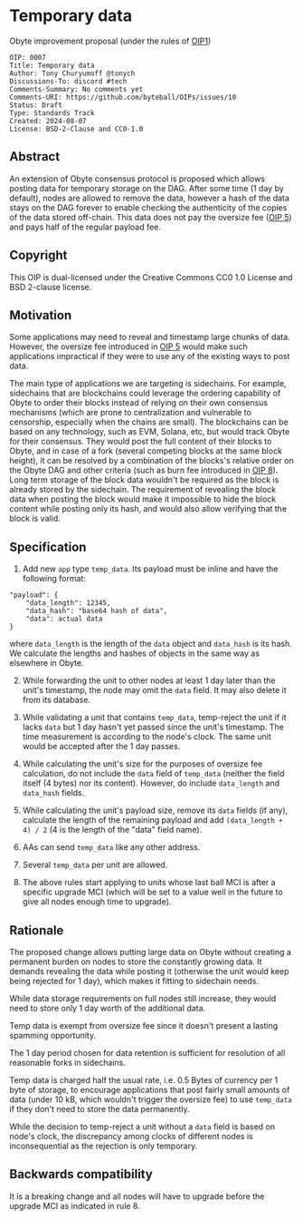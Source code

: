 # Temporary data

Obyte improvement proposal (under the rules of [OIP1](https://github.com/byteball/OIPs/blob/master/oip-0001.md))

```
OIP: 0007
Title: Temporary data
Author: Tony Churyumoff @tonych
Discussions-To: discord #tech
Comments-Summary: No comments yet
Comments-URI: https://github.com/byteball/OIPs/issues/10
Status: Draft
Type: Standards Track
Created: 2024-08-07
License: BSD-2-Clause and CC0-1.0
```

## Abstract

An extension of Obyte consensus protocol is proposed which allows posting data for temporary storage on the DAG. After some time (1 day by default), nodes are allowed to remove the data, however a hash of the data stays on the DAG forever to enable checking the authenticity of the copies of the data stored off-chain. This data does not pay the oversize fee ([OIP 5](oip-0005.md)) and pays half of the regular payload fee.

## Copyright

This OIP is dual-licensed under the Creative Commons CC0 1.0 License and BSD 2-clause license.

## Motivation

Some applications may need to reveal and timestamp large chunks of data. However, the oversize fee introduced in [OIP 5](oip-0005.md) would make such applications impractical if they were to use any of the existing ways to post data.

The main type of applications we are targeting is sidechains. For example, sidechains that are blockchains could leverage the ordering capability of Obyte to order their blocks instead of relying on their own consensus mechanisms (which are prone to centralization and vulnerable to censorship, especially when the chains are small). The blockchains can be based on any technology, such as EVM, Solana, etc, but would track Obyte for their consensus. They would post the full content of their blocks to Obyte, and in case of a fork (several competing blocks at the same block height), it can be resolved by a combination of the blocks's relative order on the Obyte DAG and other criteria (such as burn fee introduced in [OIP 8](oip-0008.md)). Long term storage of the block data wouldn't be required as the block is already stored by the sidechain. The requirement of revealing the block data when posting the block would make it impossible to hide the block content while posting only its hash, and would also allow verifying that the block is valid.


## Specification

1. Add new `app` type `temp_data`. Its payload must be inline and have the following format:
```
"payload": {
	"data_length": 12345,
	"data_hash": "base64 hash of data",
	"data": actual data
}
```
where `data_length` is the length of the `data` object and `data_hash` is its hash. We calculate the lengths and hashes of objects in the same way as elsewhere in Obyte.

2. While forwarding the unit to other nodes at least 1 day later than the unit's timestamp, the node may omit the `data` field. It may also delete it from its database.

3. While validating a unit that contains `temp_data`, temp-reject the unit if it lacks `data` but 1 day hasn't yet passed since the unit's timestamp. The time measurement is according to the node's clock. The same unit would be accepted after the 1 day passes.

4. While calculating the unit's size for the purposes of oversize fee calculation, do not include the `data` field of `temp_data` (neither the field itself (4 bytes) nor its content). However, do include `data_length` and `data_hash` fields.

5. While calculating the unit's payload size, remove its `data` fields (if any), calculate the length of the remaining payload and add `(data_length + 4) / 2` (4 is the length of the "data" field name).

6. AAs can send `temp_data` like any other address.

7. Several `temp_data` per unit are allowed.

8. The above rules start applying to units whose last ball MCI is after a specific upgrade MCI (which will be set to a value well in the future to give all nodes enough time to upgrade).



## Rationale

The proposed change allows putting large data on Obyte without creating a permanent burden on nodes to store the constantly growing data. It demands revealing the data while posting it (otherwise the unit would keep being rejected for 1 day), which makes it fitting to sidechain needs.

While data storage requirements on full nodes still increase, they would need to store only 1 day worth of the additional data.

Temp data is exempt from oversize fee since it doesn't present a lasting spamming opportunity.

The 1 day period chosen for data retention is sufficient for resolution of all reasonable forks in sidechains.

Temp data is charged half the usual rate, i.e. 0.5 Bytes of currency per 1 byte of storage, to encourage applications that post fairly small amounts of data (under 10 kB, which wouldn't trigger the oversize fee) to use `temp_data` if they don't need to store the data permanently.

While the decision to temp-reject a unit without a `data` field is based on node's clock, the discrepancy among clocks of different nodes is inconsequential as the rejection is only temporary.


## Backwards compatibility

It is a breaking change and all nodes will have to upgrade before the upgrade MCI as indicated in rule 8.

